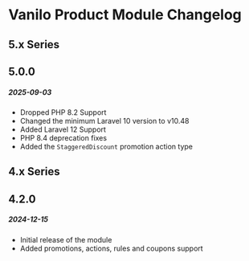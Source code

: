 # Vanilo Product Module Changelog

## 5.x Series

## 5.0.0
##### 2025-09-03

- Dropped PHP 8.2 Support
- Changed the minimum Laravel 10 version to v10.48
- Added Laravel 12 Support
- PHP 8.4 deprecation fixes
- Added the `StaggeredDiscount` promotion action type

## 4.x Series

## 4.2.0
##### 2024-12-15

- Initial release of the module
- Added promotions, actions, rules and coupons support
